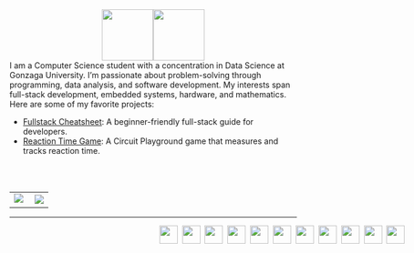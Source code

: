 <div style="display: flex; justify-content: center;">
  <img style="height: 90px;" class="img" src="https://readme-typing-svg.demolab.com/?font=Monospace&duration=1&pause=2000&color=F7F7F7&repeat=false&width=190&height=80&lines=>+Hey!+I%27m+Cooper%2C"/>
  <img style="height: 90px;" class="img" src="https://readme-typing-svg.demolab.com/?font=Monospace&duration=2000&pause=2000&color=FFFFFF&width=550&height=80&lines=‎+a+CS+and+Data+Science+student;‎ +a+full-stack+developer;‎ +a+passionate+problem-solver;" />
</div>

<div style="font-family:Inter;">I am a Computer Science student with a concentration in Data Science at Gonzaga University. I’m passionate about problem-solving through programming, data analysis, and software development. My interests span full-stack development, embedded systems, hardware, and mathematics. Here are some of my favorite projects:
<ul>
  <li><a href="https://github.com/cooperbraun13/fullstack-cheatsheet">Fullstack Cheatsheet</a>: A beginner-friendly full-stack guide for developers.</li>
  <li><a href="https://github.com/cooperbraun13">Reaction Time Game</a>: A Circuit Playground game that measures and tracks reaction time.</li>
</ul>
</div><br><br>

<table align="center" style="width:100vw; border: none; border-collapse: collapse;">
  <tr>
    <td>
     <img class="img" src="https://github-readme-stats.vercel.app/api?username=cooperbraun13&show_icons=true&theme=transparent&hide_rank=true&text_color=FFFFFF&title_color=1ac2c4&icon_color=1ac2c4&hide_border=true" />&nbsp;
    </td>
    <td>
     <img class="img" src="http://github-readme-streak-stats.herokuapp.com?user=cooperbraun13&background=FFFFFF00&ring=1ac2c4&fire=1ac2c4&currStreakLabel=1ac2c4&theme=dark&hide_border=true" />
    </td>
  </tr>
</table>

<hr>
<div align="center" style="width:100vw;">
 <a href="https://www.oracle.com/java/"><img height="32" width="32" src="https://upload.wikimedia.org/wikipedia/en/3/30/Java_programming_language_logo.svg" /></a>&nbsp;
 <a href="https://www.python.org/"><img height="32" width="32" src="https://cdn.simpleicons.org/Python/3776AB" /></a>&nbsp;
 <a href="http://www.cplusplus.com/"><img height="32" width="32" src="https://cdn.simpleicons.org/C++/00599C" /></a>&nbsp;
 <a href="https://docs.oracle.com/javase/tutorial/uiswing/"><img height="32" width="32" src="https://cdn.simpleicons.org/Oracle/F80000" /></a>&nbsp;
 <a href="https://developer.mozilla.org/en-US/docs/Web/HTML"><img height="32" width="32" src="https://cdn.simpleicons.org/HTML5/E34F26" /></a>&nbsp;
 <a href="https://developer.mozilla.org/en-US/docs/Web/CSS"><img height="32" width="32" src="https://cdn.simpleicons.org/CSS3/1572B6" /></a>&nbsp;
 <a href="https://reactjs.org/"><img height="32" width="32" src="https://cdn.simpleicons.org/React/61DAFB" /></a>&nbsp;
 <a href="https://angular.io/"><img height="32" width="32" src="https://cdn.simpleicons.org/Angular/DD0031" /></a>&nbsp;
 <a href="https://nodejs.org/"><img height="32" width="32" src="https://cdn.simpleicons.org/Node.js/339933" /></a>&nbsp;
 <a href="https://www.jetbrains.com/"><img height="32" width="32" src="https://cdn.simpleicons.org/JetBrains/F0F0F0" /></a>&nbsp;
 <a href="https://git-scm.com/"><img height="32" width="32" src="https://cdn.simpleicons.org/Git/F05032" /></a>&nbsp;
</div>
